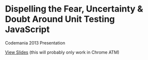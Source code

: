 # Dispelling the Fear, Uncertainty & Doubt Around Unit Testing JavaScript

Codemania 2013 Presentation

[View Slides](http://zenp.azurewebsites.net/index.html?slides=https://raw.github.com/wrumsby/codemania-2013/master/) (this will probably only work in Chrome ATM)
